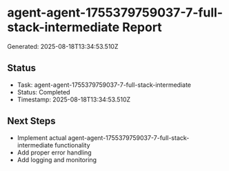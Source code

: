# agent-agent-1755379759037-7-full-stack-intermediate Report

Generated: 2025-08-18T13:34:53.510Z

## Status
- Task: agent-agent-1755379759037-7-full-stack-intermediate
- Status: Completed
- Timestamp: 2025-08-18T13:34:53.510Z

## Next Steps
- Implement actual agent-agent-1755379759037-7-full-stack-intermediate functionality
- Add proper error handling
- Add logging and monitoring
